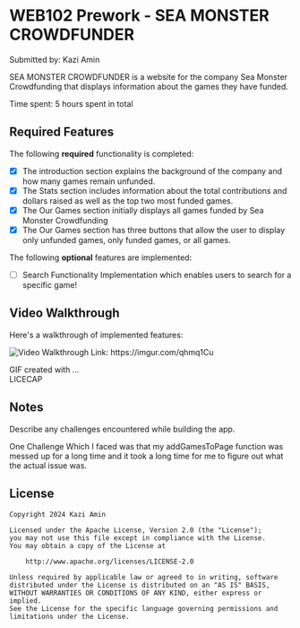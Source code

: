 # WEB102 Prework - SEA MONSTER CROWDFUNDER

Submitted by: Kazi Amin

SEA MONSTER CROWDFUNDER is a website for the company Sea Monster Crowdfunding that displays information about the games they have funded.

Time spent: 5 hours spent in total

## Required Features

The following **required** functionality is completed:

* [x] The introduction section explains the background of the company and how many games remain unfunded.
* [x] The Stats section includes information about the total contributions and dollars raised as well as the top two most funded games.
* [x] The Our Games section initially displays all games funded by Sea Monster Crowdfunding
* [x] The Our Games section has three buttons that allow the user to display only unfunded games, only funded games, or all games.

The following **optional** features are implemented:

* [ ] Search Functionality Implementation which enables users to search for a specific game!


## Video Walkthrough

Here's a walkthrough of implemented features:

<img src='https://imgur.com/a/web-102-pre-work-demo-kazi-amin-5szXIyI](https://imgur.com/qhmq1Cu' title='Video Walkthrough' width='' alt='Video Walkthrough' />
Link:  https://imgur.com/qhmq1Cu

<!-- Replace this with whatever GIF tool you used! -->
GIF created with ...  
LICECAP
<!-- Recommended tools:
[Kap](https://getkap.co/) for macOS
[ScreenToGif](https://www.screentogif.com/) for Windows
[peek](https://github.com/phw/peek) for Linux. -->

## Notes

Describe any challenges encountered while building the app.

One Challenge Which I faced was that my addGamesToPage function was messed up for a long time and it took a long time for me to figure out what the actual issue was.

## License

    Copyright 2024 Kazi Amin

    Licensed under the Apache License, Version 2.0 (the "License");
    you may not use this file except in compliance with the License.
    You may obtain a copy of the License at

        http://www.apache.org/licenses/LICENSE-2.0

    Unless required by applicable law or agreed to in writing, software
    distributed under the License is distributed on an "AS IS" BASIS,
    WITHOUT WARRANTIES OR CONDITIONS OF ANY KIND, either express or implied.
    See the License for the specific language governing permissions and
    limitations under the License.

